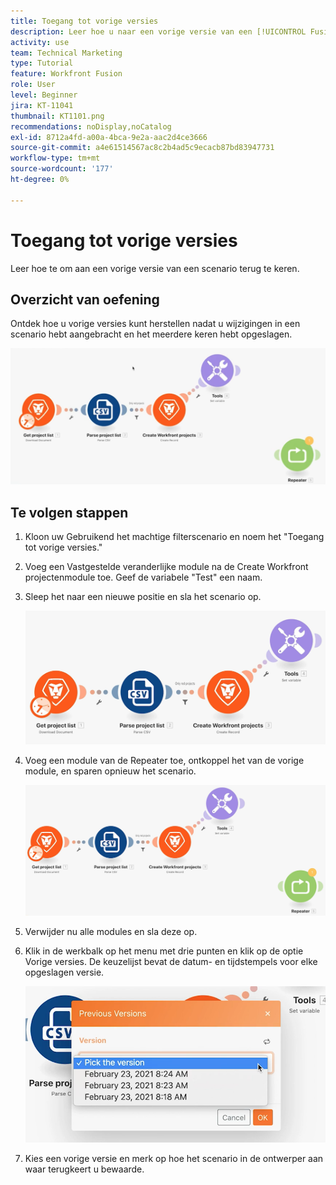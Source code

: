 ```yaml
---
title: Toegang tot vorige versies
description: Leer hoe u naar een vorige versie van een [!UICONTROL Fusion] -scenario terugkeert.
activity: use
team: Technical Marketing
type: Tutorial
feature: Workfront Fusion
role: User
level: Beginner
jira: KT-11041
thumbnail: KT1101.png
recommendations: noDisplay,noCatalog
exl-id: 8712a4fd-a00a-4bca-9e2a-aac2d4ce3666
source-git-commit: a4e61514567ac8c2b4ad5c9ecacb87bd83947731
workflow-type: tm+mt
source-wordcount: '177'
ht-degree: 0%

---
```


# Toegang tot vorige versies

Leer hoe te om aan een vorige versie van een scenario terug te keren.

## Overzicht van oefening

Ontdek hoe u vorige versies kunt herstellen nadat u wijzigingen in een scenario hebt aangebracht en het meerdere keren hebt opgeslagen.

![ Beeld van de Versies van de Toegang Vorige 1 ](../12-exercises/assets/accessing-previous-versions-walkthrough-1.png)

## Te volgen stappen

1. Kloon uw Gebruikend het machtige filterscenario en noem het &quot;Toegang tot vorige versies.&quot;
1. Voeg een Vastgestelde veranderlijke module na de Create Workfront projectenmodule toe. Geef de variabele &quot;Test&quot; een naam.
1. Sleep het naar een nieuwe positie en sla het scenario op.

   ![ Beeld van de Versies van de Toegang Vorige 2 ](../12-exercises/assets/accessing-previous-versions-walkthrough-2.png)

1. Voeg een module van de Repeater toe, ontkoppel het van de vorige module, en sparen opnieuw het scenario.

   ![ toegang Vorige Versies Beeld 3 ](../12-exercises/assets/accessing-previous-versions-walkthrough-3.png)

1. Verwijder nu alle modules en sla deze op.
1. Klik in de werkbalk op het menu met drie punten en klik op de optie Vorige versies. De keuzelijst bevat de datum- en tijdstempels voor elke opgeslagen versie.

   ![ Beeld van de Toegang Vorige Versies 4 ](../12-exercises/assets/accessing-previous-versions-walkthrough-4.png)

1. Kies een vorige versie en merk op hoe het scenario in de ontwerper aan waar terugkeert u bewaarde.
